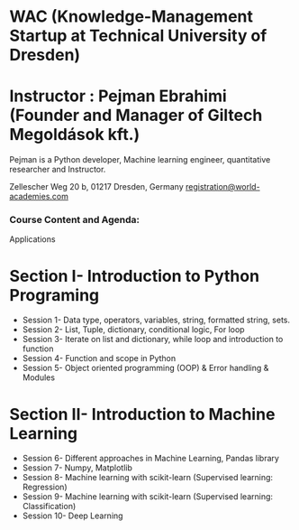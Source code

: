 # WAC (Knowledge-Management Startup at Technical University of Dresden)
# Instructor : Pejman Ebrahimi (Founder and Manager of Giltech Megoldások kft.)
Pejman is a Python developer, Machine learning engineer, quantitative researcher and Instructor.

Zellescher Weg 20 b, 01217 Dresden, Germany registration@world-academies.com

### Course Content and Agenda:
Applications
# Section I- Introduction to Python Programing
* Session 1- Data type, operators, variables, string, formatted string, sets.
* Session 2- List, Tuple, dictionary, conditional logic, For loop
* Session 3- Iterate on list and dictionary, while loop and introduction to function
* Session 4- Function and scope in Python
* Session 5- Object oriented programming (OOP) & Error handling & Modules
# Section II- Introduction to Machine Learning
* Session 6- Different approaches in Machine Learning, Pandas library
* Session 7- Numpy, Matplotlib
* Session 8- Machine learning with scikit-learn (Supervised learning: Regression)
* Session 9- Machine learning with scikit-learn (Supervised learning: Classification)
* Session 10- Deep Learning
